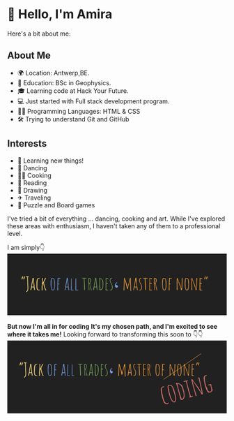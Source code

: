 # 👋 Hello, I'm Amira

Here's a bit about me:

## About Me

- 🌍 Location: Antwerp,BE.
- 🏫 Education: BSc in Geophysics.
- 🎓 Learning code at Hack Your Future.
- 💻 Just started with Full stack development program.
- 👩‍💻 Programming Languages: HTML & CSS
- 🛠️ Trying to understand Git and GitHub

## Interests

- 🔭 Learning new things!
- 💃 Dancing
- 👩‍🍳 Cooking
- 📖 Reading
- 🎨 Drawing
- ✈ Traveling
- 🧩 Puzzle and Board games

I've tried a bit of everything ... dancing, cooking and art. While I've explored
these areas with enthusiasm, I haven't taken any of them to a professional
level.

I am simply👇 ![1](1.png)

**But now I'm all in for coding** **It's my chosen path, and I'm excited to see
where it takes me!** Looking forward to transforming this soon to 👇👇
![2](2.png)
